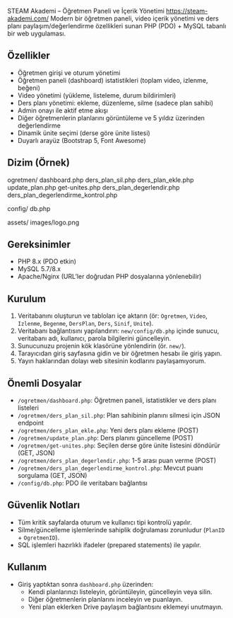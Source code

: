 STEAM Akademi – Öğretmen Paneli ve İçerik Yönetimi
https://steam-akademi.com/
Modern bir öğretmen paneli, video içerik yönetimi ve ders planı paylaşım/değerlendirme özellikleri sunan PHP (PDO) + MySQL tabanlı bir web uygulaması.

## Özellikler
- Öğretmen girişi ve oturum yönetimi
- Öğretmen paneli (dashboard) istatistikleri (toplam video, izlenme, beğeni)
- Video yönetimi (yükleme, listeleme, durum bildirimleri)
- Ders planı yönetimi: ekleme, düzenleme, silme (sadece plan sahibi)
- Admin onayı ile aktif etme akışı
- Diğer öğretmenlerin planlarını görüntüleme ve 5 yıldız üzerinden değerlendirme
- Dinamik ünite seçimi (derse göre ünite listesi)
- Duyarlı arayüz (Bootstrap 5, Font Awesome)

## Dizim (Örnek)

  ogretmen/
    dashboard.php
    ders_plan_sil.php
    ders_plan_ekle.php
    update_plan.php
    get-unites.php
    ders_plan_degerlendir.php
    ders_plan_degerlendirme_kontrol.php

    
  config/
    db.php

    
  assets/
    images/logo.png

## Gereksinimler
- PHP 8.x (PDO etkin)
- MySQL 5.7/8.x
- Apache/Nginx (URL’ler doğrudan PHP dosyalarına yönlenebilir)

## Kurulum
1. Veritabanını oluşturun ve tabloları içe aktarın (ör: `Ogretmen`, `Video`, `Izlenme`, `Begenme`, `DersPlan`, `Ders`, `Sinif`, `Unite`).
2. Veritabanı bağlantısını yapılandırın: `new/config/db.php` içinde sunucu, veritabanı adı, kullanıcı, parola bilgilerini güncelleyin.
3. Sunucunuzu projenin kök klasörüne yönlendirin (ör. `new/`).
4. Tarayıcıdan giriş sayfasına gidin ve bir öğretmen hesabı ile giriş yapın.
5. Yayın haklarından dolayı web sitesinin kodlarını paylaşamıyorum.

## Önemli Dosyalar
- `/ogretmen/dashboard.php`: Öğretmen paneli, istatistikler ve ders planı listeleri
- `/ogretmen/ders_plan_sil.php`: Plan sahibinin planını silmesi için JSON endpoint 
- `/ogretmen/ders_plan_ekle.php`: Yeni ders planı ekleme (POST)
- `/ogretmen/update_plan.php`: Ders planını güncelleme (POST)
- `/ogretmen/get-unites.php`: Seçilen derse göre ünite listesini döndürür (GET, JSON)
- `/ogretmen/ders_plan_degerlendir.php`: 1-5 arası puan verme (POST)
- `/ogretmen/ders_plan_degerlendirme_kontrol.php`: Mevcut puanı sorgulama (GET, JSON)
- `/config/db.php`: PDO ile veritabanı bağlantısı

## Güvenlik Notları
- Tüm kritik sayfalarda oturum ve kullanıcı tipi kontrolü yapılır.
- Silme/güncelleme işlemlerinde sahiplik doğrulaması zorunludur (`PlanID` + `OgretmenID`).
- SQL işlemleri hazırlıklı ifadeler (prepared statements) ile yapılır.

## Kullanım
- Giriş yaptıktan sonra `dashboard.php` üzerinden:
  - Kendi planlarınızı listeleyin, görüntüleyin, güncelleyin veya silin.
  - Diğer öğretmenlerin planlarını inceleyin ve puanlayın.
  - Yeni plan eklerken Drive paylaşım bağlantısını eklemeyi unutmayın.



